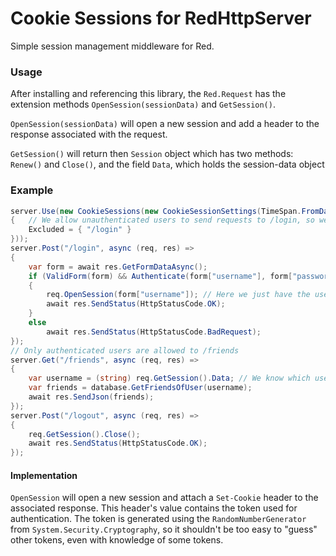 # Cookie Sessions for RedHttpServer
Simple session management middleware for Red. 

### Usage
After installing and referencing this library, the `Red.Request` has the extension methods `OpenSession(sessionData)` and `GetSession()`.

`OpenSession(sessionData)` will open a new session and add a header to the response associated with the request.

`GetSession()` will return then `Session` object which has two methods: `Renew()` and `Close()`, and the field `Data`, which holds the session-data object


### Example
```csharp
server.Use(new CookieSessions(new CookieSessionSettings(TimeSpan.FromDays(1))
{   // We allow unauthenticated users to send requests to /login, so we can authenticate them
    Excluded = { "/login" }
}));
server.Post("/login", async (req, res) =>
{
    var form = await res.GetFormDataAsync();
    if (ValidForm(form) && Authenticate(form["username"], form["password"]))
    {
        req.OpenSession(form["username"]); // Here we just have the username as session-data
        await res.SendStatus(HttpStatusCode.OK);
    }
    else 
        await res.SendStatus(HttpStatusCode.BadRequest);
});
// Only authenticated users are allowed to /friends
server.Get("/friends", async (req, res) => 
{
    var username = (string) req.GetSession().Data; // We know which user, by looking at session-data
    var friends = database.GetFriendsOfUser(username);
    await res.SendJson(friends);
});
server.Post("/logout", async (req, res) => 
{
    req.GetSession().Close();
    await res.SendStatus(HttpStatusCode.OK);
});
```

#### Implementation
`OpenSession` will open a new session and attach a `Set-Cookie` header to the associated response. 
This header's value contains the token used for authentication. 
The token is generated using the `RandomNumberGenerator` from `System.Security.Cryptography`, 
so it shouldn't be too easy to "guess" other tokens, even with knowledge of some tokens.

